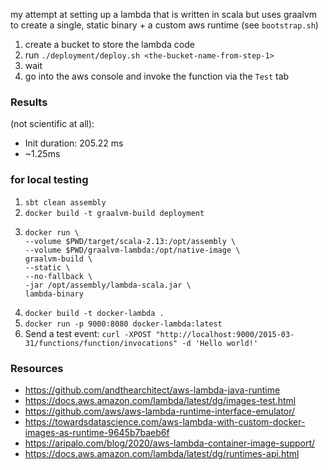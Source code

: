 my attempt at setting up a lambda that is written in scala but uses graalvm to create a single, static binary + a custom
aws runtime (see `bootstrap.sh`)

1. create a bucket to store the lambda code
2. run `./deployment/deploy.sh <the-bucket-name-from-step-1>`
3. wait
4. go into the aws console and invoke the function via the `Test` tab

### Results

(not scientific at all):

- Init duration: 205.22 ms
- ~1.25ms

### for local testing

1. `sbt clean assembly`
2. `docker build -t graalvm-build deployment`
3. ```
   docker run \
   --volume $PWD/target/scala-2.13:/opt/assembly \
   --volume $PWD/graalvm-lambda:/opt/native-image \
   graalvm-build \
   --static \
   --no-fallback \
   -jar /opt/assembly/lambda-scala.jar \
   lambda-binary
   ```
4. `docker build -t docker-lambda .`
5. `docker run -p 9000:8080 docker-lambda:latest`
6. Send a test event: `curl -XPOST "http://localhost:9000/2015-03-31/functions/function/invocations" -d 'Hello world!'`

### Resources

- https://github.com/andthearchitect/aws-lambda-java-runtime
- https://docs.aws.amazon.com/lambda/latest/dg/images-test.html
- https://github.com/aws/aws-lambda-runtime-interface-emulator/
- https://towardsdatascience.com/aws-lambda-with-custom-docker-images-as-runtime-9645b7baeb6f
- https://aripalo.com/blog/2020/aws-lambda-container-image-support/
- https://docs.aws.amazon.com/lambda/latest/dg/runtimes-api.html